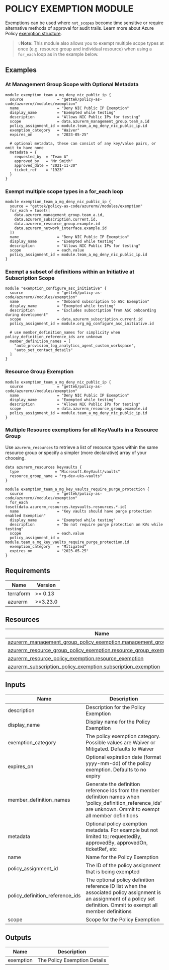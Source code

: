 <!-- BEGIN_TF_DOCS -->
# POLICY EXEMPTION MODULE

Exemptions can be used where `not_scopes` become time sensitive or require alternative methods of approval for audit trails. Learn more about Azure Policy [exemption structure](https://learn.microsoft.com/en-us/azure/governance/policy/concepts/exemption-structure).

> 💡**Note:** This module also allows you to exempt multiple scope types at once (e.g. resource group and individual resource) when using a `for_each` loop as in the example below.

## Examples

### At Management Group Scope with Optional Metadata

```hcl
module exemption_team_a_mg_deny_nic_public_ip {
  source               = "gettek/policy-as-code/azurerm//modules/exemption"
  name                 = "Deny NIC Public IP Exemption"
  display_name         = "Exempted while testing"
  description          = "Allows NIC Public IPs for testing"
  scope                = data.azurerm_management_group.team_a.id
  policy_assignment_id = module.team_a_mg_deny_nic_public_ip.id
  exemption_category   = "Waiver"
  expires_on           = "2023-05-25"

  # optional metadata, these can consist of any key/value pairs, or omit to have none
  metadata = {
    requested_by  = "Team A"
    approved_by   = "Mr Smith"
    approved_date = "2021-11-30"
    ticket_ref    = "1923"
  }
}
```

### Exempt multiple scope types in a for_each loop

```hcl
module exemption_team_a_mg_deny_nic_public_ip {
  source = "gettek/policy-as-code/azurerm//modules/exemption"
  for_each = toset([
    data.azurerm_management_group.team_a.id,
    data.azurerm_subscription.current.id,
    data.azurerm_resource_group.example.id
    data.azurerm_network_interface.example.id
  ])
  name                 = "Deny NIC Public IP Exemption"
  display_name         = "Exempted while testing"
  description          = "Allows NIC Public IPs for testing"
  scope                = each.value
  policy_assignment_id = module.team_a_mg_deny_nic_public_ip.id
}
```

### Exempt a subset of definitions within an Initiative at Subscription Scope

```hcl
module "exemption_configure_asc_initiative" {
  source               = "gettek/policy-as-code/azurerm//modules/exemption"
  name                 = "Onboard subscription to ASC Exemption"
  display_name         = "Exempted while testing"
  description          = "Excludes subscription from ASC onboarding during development"
  scope                = data.azurerm_subscription.current.id
  policy_assignment_id = module.org_mg_configure_asc_initiative.id

  # use member_definition_names for simplicity when policy_definition_reference_ids are unknown
  member_definition_names = [
    "auto_provision_log_analytics_agent_custom_workspace",
    "auto_set_contact_details"
  ]
}
```

### Resource Group Exemption

```hcl
module exemption_team_a_mg_deny_nic_public_ip {
  source               = "gettek/policy-as-code/azurerm//modules/exemption"
  name                 = "Deny NIC Public IP Exemption"
  display_name         = "Exempted while testing"
  description          = "Allows NIC Public IPs for testing"
  scope                = data.azurerm_resource_group.example.id
  policy_assignment_id = module.team_a_mg_deny_nic_public_ip.id
}
```

### Multiple Resource exemptions for all KeyVaults in a Resource Group

Use `azurerm_resources` to retrieve a list of resource types within the same resource group or specify a simpler (more declarative) array of your choosing.

```hcl
data azurerm_resources keyvaults {
  type                = "Microsoft.KeyVault/vaults"
  resource_group_name = "rg-dev-uks-vaults"
}

module exemption_team_a_mg_key_vaults_require_purge_protection {
  source               = "gettek/policy-as-code/azurerm//modules/exemption"
  for_each             = toset(data.azurerm_resources.keyvaults.resources.*.id)
  name                 = "Key vaults should have purge protection enabled Exemption"
  display_name         = "Exempted while testing"
  description          = "Do not require purge protection on KVs while testing"
  scope                = each.value
  policy_assignment_id = module.team_a_mg_key_vaults_require_purge_protection.id
  exemption_category   = "Mitigated"
  expires_on           = "2023-05-25"
}
```

## Requirements

| Name | Version |
|------|---------|
| terraform | >= 0.13 |
| azurerm | >=3.23.0 |



## Resources

| Name | Type |
|------|------|
| [azurerm_management_group_policy_exemption.management_group_exemption](https://registry.terraform.io/providers/hashicorp/azurerm/latest/docs/resources/management_group_policy_exemption) | resource |
| [azurerm_resource_group_policy_exemption.resource_group_exemption](https://registry.terraform.io/providers/hashicorp/azurerm/latest/docs/resources/resource_group_policy_exemption) | resource |
| [azurerm_resource_policy_exemption.resource_exemption](https://registry.terraform.io/providers/hashicorp/azurerm/latest/docs/resources/resource_policy_exemption) | resource |
| [azurerm_subscription_policy_exemption.subscription_exemption](https://registry.terraform.io/providers/hashicorp/azurerm/latest/docs/resources/subscription_policy_exemption) | resource |

## Inputs

| Name | Description | Type | Default | Required |
|------|-------------|------|---------|:--------:|
| description | Description for the Policy Exemption | `string` | n/a | yes |
| display_name | Display name for the Policy Exemption | `string` | n/a | yes |
| exemption_category | The policy exemption category. Possible values are Waiver or Mitigated. Defaults to Waiver | `string` | `"Waiver"` | no |
| expires_on | Optional expiration date (format yyyy-mm-dd) of the policy exemption. Defaults to no expiry | `string` | `null` | no |
| member_definition_names | Generate the definition reference Ids from the member definition names when 'policy_definition_reference_ids' are unknown. Ommit to exempt all member definitions | `list(string)` | `[]` | no |
| metadata | Optional policy exemption metadata. For example but not limited to; requestedBy, approvedBy, approvedOn, ticketRef, etc | `any` | `null` | no |
| name | Name for the Policy Exemption | `string` | n/a | yes |
| policy_assignment_id | The ID of the policy assignment that is being exempted | `string` | n/a | yes |
| policy_definition_reference_ids | The optional policy definition reference ID list when the associated policy assignment is an assignment of a policy set definition. Ommit to exempt all member definitions | `list(string)` | `[]` | no |
| scope | Scope for the Policy Exemption | `string` | n/a | yes |

## Outputs

| Name | Description |
|------|-------------|
| exemption | The Policy Exemption Details |
<!-- END_TF_DOCS -->